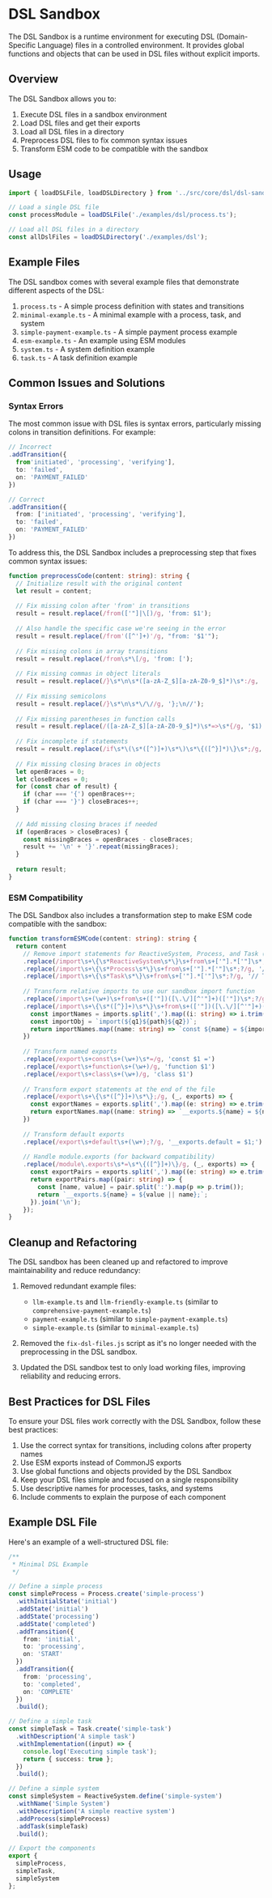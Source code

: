 # DSL Sandbox

The DSL Sandbox is a runtime environment for executing DSL (Domain-Specific Language) files in a controlled environment. It provides global functions and objects that can be used in DSL files without explicit imports.

## Overview

The DSL Sandbox allows you to:

1. Execute DSL files in a sandbox environment
2. Load DSL files and get their exports
3. Load all DSL files in a directory
4. Preprocess DSL files to fix common syntax issues
5. Transform ESM code to be compatible with the sandbox

## Usage

```typescript
import { loadDSLFile, loadDSLDirectory } from '../src/core/dsl/dsl-sandbox';

// Load a single DSL file
const processModule = loadDSLFile('./examples/dsl/process.ts');

// Load all DSL files in a directory
const allDslFiles = loadDSLDirectory('./examples/dsl');
```

## Example Files

The DSL sandbox comes with several example files that demonstrate different aspects of the DSL:

1. `process.ts` - A simple process definition with states and transitions
2. `minimal-example.ts` - A minimal example with a process, task, and system
3. `simple-payment-example.ts` - A simple payment process example
4. `esm-example.ts` - An example using ESM modules
5. `system.ts` - A system definition example
6. `task.ts` - A task definition example

## Common Issues and Solutions

### Syntax Errors

The most common issue with DSL files is syntax errors, particularly missing colons in transition definitions. For example:

```typescript
// Incorrect
.addTransition({ 
  from'initiated', 'processing', 'verifying'], 
  to: 'failed', 
  on: 'PAYMENT_FAILED' 
})

// Correct
.addTransition({ 
  from: ['initiated', 'processing', 'verifying'], 
  to: 'failed', 
  on: 'PAYMENT_FAILED' 
})
```

To address this, the DSL Sandbox includes a preprocessing step that fixes common syntax issues:

```typescript
function preprocessCode(content: string): string {
  // Initialize result with the original content
  let result = content;
  
  // Fix missing colon after 'from' in transitions
  result = result.replace(/from(['"]|\[)/g, 'from: $1');
  
  // Also handle the specific case we're seeing in the error
  result = result.replace(/from'([^']+)'/g, "from: '$1'");
  
  // Fix missing colons in array transitions
  result = result.replace(/from\s*\[/g, 'from: [');
  
  // Fix missing commas in object literals
  result = result.replace(/}\s*\n\s*([a-zA-Z_$][a-zA-Z0-9_$]*)\s*:/g, '}, $1:');
  
  // Fix missing semicolons
  result = result.replace(/}\s*\n\s*\/\//g, '};\n//');
  
  // Fix missing parentheses in function calls
  result = result.replace(/([a-zA-Z_$][a-zA-Z0-9_$]*)\s*=>\s*{/g, '$1) => {');
  
  // Fix incomplete if statements
  result = result.replace(/if\s*\(\s*([^)]+)\s*\)\s*\{([^}]*)\}\s*;/g, 'if ($1) {$2}');
  
  // Fix missing closing braces in objects
  let openBraces = 0;
  let closeBraces = 0;
  for (const char of result) {
    if (char === '{') openBraces++;
    if (char === '}') closeBraces++;
  }
  
  // Add missing closing braces if needed
  if (openBraces > closeBraces) {
    const missingBraces = openBraces - closeBraces;
    result += '\n' + '}'.repeat(missingBraces);
  }
  
  return result;
}
```

### ESM Compatibility

The DSL Sandbox also includes a transformation step to make ESM code compatible with the sandbox:

```typescript
function transformESMCode(content: string): string {
  return content
    // Remove import statements for ReactiveSystem, Process, and Task (they're global)
    .replace(/import\s+\{\s*ReactiveSystem\s*\}\s+from\s+['"].*['"]\s*;?/g, '// ReactiveSystem is globally available')
    .replace(/import\s+\{\s*Process\s*\}\s+from\s+['"].*['"]\s*;?/g, '// Process is globally available')
    .replace(/import\s+\{\s*Task\s*\}\s+from\s+['"].*['"]\s*;?/g, '// Task is globally available')
    
    // Transform relative imports to use our sandbox import function
    .replace(/import\s+(\w+)\s+from\s+(['"])([\.\/][^'"]+)(['"])\s*;?/g, 'const $1 = import($2$3$4);')
    .replace(/import\s+\{\s*([^}]+)\s*\}\s+from\s+(['"])([\.\/][^'"]+)(['"])\s*;?/g, (_, imports, q1, path, q2) => {
      const importNames = imports.split(',').map((i: string) => i.trim());
      const importObj = `import(${q1}${path}${q2})`;
      return importNames.map((name: string) => `const ${name} = ${importObj}.${name};`).join('\n');
    })
    
    // Transform named exports
    .replace(/export\s+const\s+(\w+)\s*=/g, 'const $1 =')
    .replace(/export\s+function\s+(\w+)/g, 'function $1')
    .replace(/export\s+class\s+(\w+)/g, 'class $1')
    
    // Transform export statements at the end of the file
    .replace(/export\s+\{\s*([^}]+)\s*\};/g, (_, exports) => {
      const exportNames = exports.split(',').map((e: string) => e.trim());
      return exportNames.map((name: string) => `__exports.${name} = ${name};`).join('\n');
    })
    
    // Transform default exports
    .replace(/export\s+default\s+(\w+);?/g, '__exports.default = $1;')
    
    // Handle module.exports (for backward compatibility)
    .replace(/module\.exports\s*=\s*\{([^}]+)\}/g, (_, exports) => {
      const exportPairs = exports.split(',').map((e: string) => e.trim());
      return exportPairs.map((pair: string) => {
        const [name, value] = pair.split(':').map(p => p.trim());
        return `__exports.${name} = ${value || name};`;
      }).join('\n');
    });
}
```

## Cleanup and Refactoring

The DSL sandbox has been cleaned up and refactored to improve maintainability and reduce redundancy:

1. Removed redundant example files:
   - `llm-example.ts` and `llm-friendly-example.ts` (similar to `comprehensive-payment-example.ts`)
   - `payment-example.ts` (similar to `simple-payment-example.ts`)
   - `simple-example.ts` (similar to `minimal-example.ts`)

2. Removed the `fix-dsl-files.js` script as it's no longer needed with the preprocessing in the DSL sandbox.

3. Updated the DSL sandbox test to only load working files, improving reliability and reducing errors.

## Best Practices for DSL Files

To ensure your DSL files work correctly with the DSL Sandbox, follow these best practices:

1. Use the correct syntax for transitions, including colons after property names
2. Use ESM exports instead of CommonJS exports
3. Use global functions and objects provided by the DSL Sandbox
4. Keep your DSL files simple and focused on a single responsibility
5. Use descriptive names for processes, tasks, and systems
6. Include comments to explain the purpose of each component

## Example DSL File

Here's an example of a well-structured DSL file:

```typescript
/**
 * Minimal DSL Example
 */

// Define a simple process
const simpleProcess = Process.create('simple-process')
  .withInitialState('initial')
  .addState('initial')
  .addState('processing')
  .addState('completed')
  .addTransition({ 
    from: 'initial', 
    to: 'processing', 
    on: 'START' 
  })
  .addTransition({ 
    from: 'processing', 
    to: 'completed', 
    on: 'COMPLETE' 
  })
  .build();

// Define a simple task
const simpleTask = Task.create('simple-task')
  .withDescription('A simple task')
  .withImplementation((input) => {
    console.log('Executing simple task');
    return { success: true };
  })
  .build();

// Define a simple system
const simpleSystem = ReactiveSystem.define('simple-system')
  .withName('Simple System')
  .withDescription('A simple reactive system')
  .addProcess(simpleProcess)
  .addTask(simpleTask)
  .build();

// Export the components
export {
  simpleProcess,
  simpleTask,
  simpleSystem
};
``` 